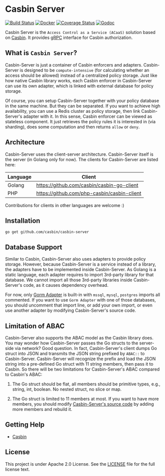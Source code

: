 Casbin Server
====

[![Build Status](https://travis-ci.org/casbin/casbin-server.svg?branch=master)](https://travis-ci.org/casbin/casbin-server)
[![Docker](https://img.shields.io/docker/build/casbin/casbin-server.svg)](https://hub.docker.com/r/casbin/casbin-server/builds/)
[![Coverage Status](https://coveralls.io/repos/github/casbin/casbin-server/badge.svg?branch=master)](https://coveralls.io/github/casbin/casbin-server?branch=master)
[![Godoc](https://godoc.org/github.com/casbin/casbin-server?status.svg)](https://godoc.org/github.com/casbin/casbin-server)

Casbin Server is the ``Access Control as a Service (ACaaS)`` solution based on [Casbin](https://github.com/casbin/casbin). It provides [gRPC](https://grpc.io/) interface for Casbin authorization.

## What is ``Casbin Server``?

Casbin-Server is just a container of Casbin enforcers and adapters. Casbin-Server is designed to be ``compute-intensive`` (for calculating whether an access should be allowed) instead of a centralized policy storage. Just like how native Casbin library works, each Casbin enforcer in Casbin-Server can use its own adapter, which is linked with external database for policy storage.

Of course, you can setup Casbin-Server together with your policy database in the same machine. But they can be separated. If you want to achieve high availability, you can use a Redis cluster as policy storage, then link Casbin-Server's adapter with it. In this sense, Casbin enforcer can be viewed as stateless component. It just retrieves the policy rules it is interested in (via sharding), does some computation and then returns ``allow`` or ``deny``.

## Architecture

Casbin-Server uses the client-server architecture. Casbin-Server itself is the server (in Golang only for now). The clients for Casbin-Server are listed here:

Language | Client
----|----
Golang | https://github.com/casbin/casbin-go-client
PHP | https://github.com/php-casbin/casbin-client

Contributions for clients in other languages are welcome :)

## Installation

    go get github.com/casbin/casbin-server

## Database Support

Similar to Casbin, Casbin-Server also uses adapters to provide policy storage. However, because Casbin-Server is a service instead of a library, the adapters have to be implemented inside Casbin-Server. As Golang is a static language, each adapter requires to import 3rd-party library for that database. We cannot import all those 3rd-party libraries inside Casbin-Server's code, as it causes dependency overhead.

For now, only [Gorm Adapter](https://github.com/casbin/casbin-server/blob/master/server/adapter.go) is built-in with ``mssql``, ``mysql``, ``postgres`` imports all commented. If you want to use ``Gorm Adapter`` with one of those databases, you should uncomment that import line, or add your own import, or even use another adapter by modifying Casbin-Server's source code.

## Limitation of ABAC

Casbin-Server also supports the ABAC model as the Casbin library does. You may wonder how Casbin-Server passes the Go structs to the server-side via network? Good question. In fact, Casbin-Server's client dumps Go struct into JSON and transmits the JSON string prefixed by ``ABAC::`` to Casbin-Server. Casbin-Server will recognize the prefix and load the JSON string into a pre-defined Go struct with 11 string members, then pass it to Casbin. So there will be two limitations for Casbin-Server's ABAC compared to Casbin's ABAC:

1. The Go struct should be flat, all members should be primitive types, e.g., string, int, boolean. No nested struct, no slice or map.

2. The Go struct is limited to 11 members at most. If you want to have more members, you should modify [Casbin-Server's source code](https://github.com/casbin/casbin-server/blob/5e21d10e863c7d8461f951417eb1c63fa00204fb/server/abac.go#L27-L40) by adding more members and rebuild it.

## Getting Help

- [Casbin](https://github.com/casbin/casbin)

## License

This project is under Apache 2.0 License. See the [LICENSE](LICENSE) file for the full license text.
